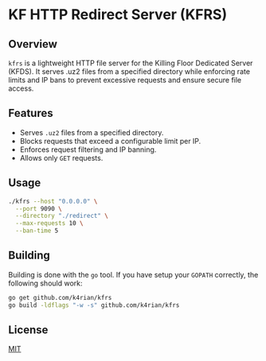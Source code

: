 # KF HTTP Redirect Server (KFRS)

## Overview
`kfrs` is a lightweight HTTP file server for the Killing Floor Dedicated Server (KFDS). It serves .uz2 files from a specified directory while enforcing rate limits and IP bans to prevent excessive requests and ensure secure file access.

## Features
- Serves `.uz2` files from a specified directory.
- Blocks requests that exceed a configurable limit per IP.
- Enforces request filtering and IP banning.
- Allows only `GET` requests.

## Usage
```bash
./kfrs --host "0.0.0.0" \
  --port 9090 \
  --directory "./redirect" \
  --max-requests 10 \
  --ban-time 5
```

## Building
Building is done with the `go` tool. If you have setup your `GOPATH` correctly, the following should work:
```bash
go get github.com/k4rian/kfrs
go build -ldflags "-w -s" github.com/k4rian/kfrs
```

## License
[MIT][1]

[1]: https://github.com/K4rian/kfrs/blob/main/LICENSE